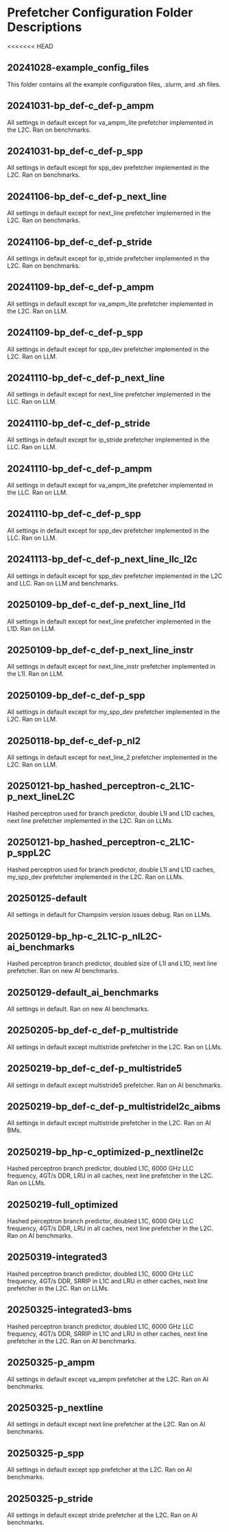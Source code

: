 # Prefetcher Configuration Folder Descriptions
<<<<<<< HEAD

## 20241028-example_config_files
This folder contains all the example configuration files, .slurm, and .sh files.

## 20241031-bp_def-c_def-p_ampm
All settings in default except for va_ampm_lite prefetcher implemented in the L2C. Ran on benchmarks.

## 20241031-bp_def-c_def-p_spp
All settings in default except for spp_dev prefetcher implemented in the L2C. Ran on benchmarks.

## 20241106-bp_def-c_def-p_next_line
All settings in default except for next_line prefetcher implemented in the L2C. Ran on benchmarks.

## 20241106-bp_def-c_def-p_stride
All settings in default except for ip_stride prefetcher implemented in the L2C. Ran on benchmarks.

## 20241109-bp_def-c_def-p_ampm
All settings in default except for va_ampm_lite prefetcher implemented in the L2C. Ran on LLM.

## 20241109-bp_def-c_def-p_spp
All settings in default except for spp_dev prefetcher implemented in the L2C. Ran on LLM.

## 20241110-bp_def-c_def-p_next_line
All settings in default except for next_line prefetcher implemented in the LLC. Ran on LLM.

## 20241110-bp_def-c_def-p_stride
All settings in default except for ip_stride prefetcher implemented in the LLC. Ran on LLM.

## 20241110-bp_def-c_def-p_ampm
All settings in default except for va_ampm_lite prefetcher implemented in the LLC. Ran on LLM.

## 20241110-bp_def-c_def-p_spp
All settings in default except for spp_dev prefetcher implemented in the LLC. Ran on LLM.

## 20241113-bp_def-c_def-p_next_line_llc_l2c
All settings in default except for spp_dev prefetcher implemented in the L2C and LLC. Ran on LLM and benchmarks.

## 20250109-bp_def-c_def-p_next_line_l1d
All settings in default except for next_line prefetcher implemented in the L1D. Ran on LLM.

## 20250109-bp_def-c_def-p_next_line_instr
All settings in default except for next_line_instr prefetcher implemented in the L1I. Ran on LLM.

## 20250109-bp_def-c_def-p_spp
All settings in default except for my_spp_dev prefetcher implemented in the L2C. Ran on LLM.

## 20250118-bp_def-c_def-p_nl2
All settings in default except for next_line_2 prefetcher implemented in the L2C. Ran on LLM.

## 20250121-bp_hashed_perceptron-c_2L1C-p_next_lineL2C
Hashed perceptron used for branch predictor, double L1I and L1D caches, next line prefetcher implemented in the L2C. Ran on LLMs.

## 20250121-bp_hashed_perceptron-c_2L1C-p_sppL2C
Hashed perceptron used for branch predictor, double L1I and L1D caches, my_spp_dev prefetcher implemented in the L2C. Ran on LLMs. 

## 20250125-default
All settings in default for Champsim version issues debug. Ran on LLMs.

## 20250129-bp_hp-c_2L1C-p_nlL2C-ai_benchmarks
Hashed perceptron branch predictor, doubled size of L1I and L1D, next line prefetcher. Ran on new AI benchmarks.

## 20250129-default_ai_benchmarks
All settings in default. Ran on new AI benchmarks.

## 20250205-bp_def-c_def-p_multistride
All settings in default except multistride prefetcher in the L2C. Ran on LLMs.

## 20250219-bp_def-c_def-p_multistride5
All settings in default except multistride5 prefetcher. Ran on AI benchmarks. 

## 20250219-bp_def-c_def-p_multistridel2c_aibms
All settings in default except multistride prefetcher in the L2C. Ran on AI BMs. 

## 20250219-bp_hp-c_optimized-p_nextlinel2c
Hashed perceptron branch predictor, doubled L1C, 6000 GHz LLC frequency, 4GT/s DDR, LRU in all caches, next line prefetcher in the L2C. Ran on LLMs.

## 20250219-full_optimized
Hashed perceptron branch predictor, doubled L1C, 6000 GHz LLC frequency, 4GT/s DDR, LRU in all caches, next line prefetcher in the L2C. Ran on AI benchmarks.

## 20250319-integrated3
Hashed perceptron branch predictor, doubled L1C, 6000 GHz LLC frequency, 4GT/s DDR, SRRIP in L1C and LRU in other caches, next line prefetcher in the L2C. Ran on LLMs.

## 20250325-integrated3-bms
Hashed perceptron branch predictor, doubled L1C, 6000 GHz LLC frequency, 4GT/s DDR, SRRIP in L1C and LRU in other caches, next line prefetcher in the L2C. Ran on AI benchmarks.

## 20250325-p_ampm
All settings in default except va_ampm prefetcher at the L2C. Ran on AI benchmarks.

## 20250325-p_nextline
All settings in default except next line prefetcher at the L2C. Ran on AI benchmarks.

## 20250325-p_spp
All settings in default except spp prefetcher at the L2C. Ran on AI benchmarks.

## 20250325-p_stride
All settings in default except stride prefetcher at the L2C. Ran on AI benchmarks.
 
